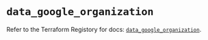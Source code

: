 # `data_google_organization`

Refer to the Terraform Registory for docs: [`data_google_organization`](https://registry.terraform.io/providers/hashicorp/google-beta/4.73.0/docs/data-sources/google_organization).
